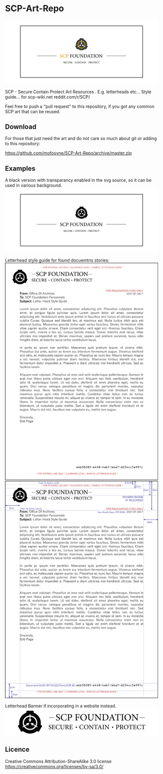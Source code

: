 # SCP-Art-Repo

![Current Logo](/Logo/v3.6/SCP_Logo-color.png)

SCP - Secure Contain Protect Art Resources . E.g. letterheads etc... Style guide... for scp-wiki.net reddit.com/r/SCP/

Feel free to push a "pull request" to this repository, if you got any common SCP art that can be reused.

## Download

For those that just need the art and do not care so much about git or adding to this repository:

https://github.com/mofosyne/SCP-Art-Repo/archive/master.zip

## Examples

A black version with transparancy enabled in the svg source, so it can be used in various background.
![](./Logo/v3.6/SCP_Logo-black.png)

Letterhead style guide for found docuemtns stories:
![](./Letterhead/SCP_Logo_3.6-letterhead.png)
![](./Letterhead/SCP_Logo_3.6-letterhead-guide.png)

Letterhead Banner if incorporating in a website instead.
![](./Letterhead/SCP_Logo_3.6-letterhead-banner-only.png)

## Licence

Creative Commons Attribution-ShareAlike 3.0 license https://creativecommons.org/licenses/by-sa/3.0/
